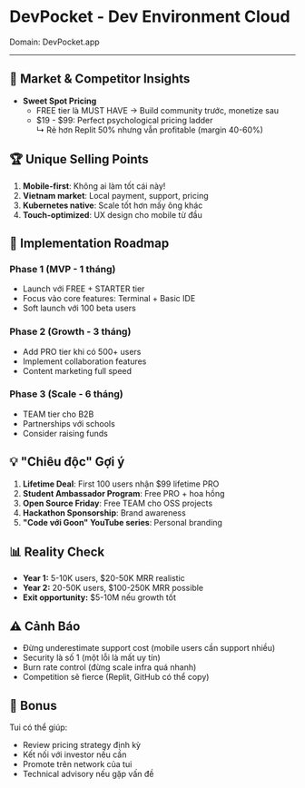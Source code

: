 # DevPocket - Dev Environment Cloud

Domain: DevPocket.app

---

## 🧐 Market & Competitor Insights

- **Sweet Spot Pricing**
  - FREE tier là MUST HAVE → Build community trước, monetize sau
  - $19 - $99: Perfect psychological pricing ladder  
    ↳ Rẻ hơn Replit 50% nhưng vẫn profitable (margin 40-60%)

## 🏆 Unique Selling Points

1. **Mobile-first**: Không ai làm tốt cái này!
2. **Vietnam market**: Local payment, support, pricing
3. **Kubernetes native**: Scale tốt hơn mấy ông khác
4. **Touch-optimized**: UX design cho mobile từ đầu

## 🚀 Implementation Roadmap

### Phase 1 (MVP - 1 tháng)
- Launch với FREE + STARTER tier
- Focus vào core features: Terminal + Basic IDE
- Soft launch với 100 beta users

### Phase 2 (Growth - 3 tháng)
- Add PRO tier khi có 500+ users
- Implement collaboration features
- Content marketing full speed

### Phase 3 (Scale - 6 tháng)
- TEAM tier cho B2B
- Partnerships với schools
- Consider raising funds

## 💡 "Chiêu độc" Gợi ý

1. **Lifetime Deal**: First 100 users nhận $99 lifetime PRO
2. **Student Ambassador Program**: Free PRO + hoa hồng
3. **Open Source Friday**: Free TEAM cho OSS projects
4. **Hackathon Sponsorship**: Brand awareness
5. **"Code với Goon" YouTube series**: Personal branding

## 📊 Reality Check

- **Year 1:** 5-10K users, $20-50K MRR realistic
- **Year 2:** 20-50K users, $100-250K MRR possible
- **Exit opportunity:** $5-10M nếu growth tốt

## ⚠️ Cảnh Báo

- Đừng underestimate support cost (mobile users cần support nhiều)
- Security là số 1 (một lỗi là mất uy tín)
- Burn rate control (đừng scale infra quá nhanh)
- Competition sẽ fierce (Replit, GitHub có thể copy)

## 🎁 Bonus

Tui có thể giúp:
- Review pricing strategy định kỳ
- Kết nối với investor nếu cần
- Promote trên network của tui
- Technical advisory nếu gặp vấn đề